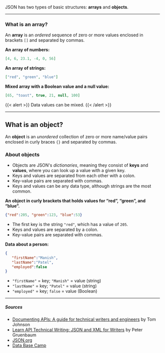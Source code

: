 JSON has two types of basic structures: **arrays** and **objects**.

***

### What is an array?

An **array** is an *ordered* sequence of zero or more values enclosed in brackets `[]` and separated by commas.

**An array of numbers:**

```json
[4, 6, 23.1, -4, 0, 56]
```

**An array of strings:**

```json
["red", "green", "blue"]
```

**Mixed array with a Boolean value and a null value:**

```json
[65, "toast", true, 21, null, 100]
```

{{< alert >}}
Data values can be mixed.
{{< /alert >}}

***

## What is an object?

An **object** is an *unordered* collection of zero or more name/value pairs enclosed in curly braces `{}` and separated by commas.

### About objects
- Objects are JSON's *dictionaries*, meaning they consist of **keys** and **values**, where you can look up a value with a given key.
- Keys and values are separated from each other with a colon.
- Key-value pairs are separated with commas.
- Keys and values can be any data type, although strings are the most common.

**An object in curly brackets that holds values for “red”, “green”, and “blue”.**

```json
{"red":205, "green":123, "blue":53}
```

- The first key is the string `"red"`, which has a value of `205`.
- Keys and values are separated by a colon.
- Key-value pairs are separated with commas.

**Data about a person:**

```json
{
   "firstName":"Manish",
   "lastName":"Patel",
   "employed":false
}
```

- `"firstName"` = key; `"Manish"` = value (string)
- `"lastName"` = key; `"Patel"` = value (string)
- `"employed"` = key; `false` = value (Boolean)

***

##### Sources
- [Documenting APIs: A guide for technical writers and engineers](https://idratherbewriting.com/learnapidoc/) by Tom Johnson
- [Learn API Technical Writing: JSON and XML for Writers](https://www.udemy.com/course/api-documentation-1-json-and-xml/) by Peter Gruenbaum
- [JSON.org](https://www.json.org/json-en.html)
- [Data Base Camp](https://databasecamp.de/en/data/json-en)